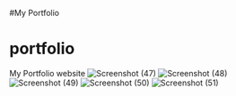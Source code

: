 #My Portfolio
# portfolio
My Portfolio website
![Screenshot (47)](https://github.com/Dhananjaywarade/portfolio/assets/98320131/3bd2a3e5-ef2d-4b74-9e01-12a8f641027f)
![Screenshot (48)](https://github.com/Dhananjaywarade/portfolio/assets/98320131/63496b02-0f5a-47ce-a4dd-9437a8fe88ef)
![Screenshot (49)](https://github.com/Dhananjaywarade/portfolio/assets/98320131/fb7d71e0-e4bf-4359-8efe-f42c9ea3c9e7)
![Screenshot (50)](https://github.com/Dhananjaywarade/portfolio/assets/98320131/5f192d08-062d-4175-b526-1cd9a746515d)
![Screenshot (51)](https://github.com/Dhananjaywarade/portfolio/assets/98320131/1dc9ed2f-a28b-42ef-b3b8-5dee973e384b)
